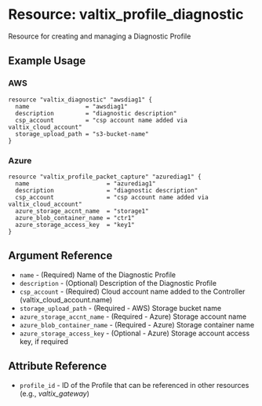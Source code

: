 # Resource: valtix_profile_diagnostic
Resource for creating and managing a Diagnostic Profile

## Example Usage

### AWS
```hcl
resource "valtix_diagnostic" "awsdiag1" {
  name                = "awsdiag1"
  description         = "diagnostic description"
  csp_account         = "csp account name added via valtix_cloud_account"
  storage_upload_path = "s3-bucket-name"
}
```

### Azure
```hcl
resource "valtix_profile_packet_capture" "azurediag1" {
  name                      = "azurediag1"
  description               = "diagnostic description"
  csp_account               = "csp account name added via valtix_cloud_account"
  azure_storage_accnt_name  = "storage1"
  azure_blob_container_name = "ctr1"
  azure_storage_access_key  = "key1"
}
```

## Argument Reference
* `name` - (Required) Name of the Diagnostic Profile
* `description` - (Optional) Description of the Diagnostic Profile
* `csp_account` - (Required) Cloud account name added to the Controller (valtix_cloud_account.name)
* `storage_upload_path` - (Required - AWS) Storage bucket name
* `azure_storage_accnt_name` - (Required - Azure) Storage account name
* `azure_blob_container_name` - (Required - Azure) Storage container name
* `azure_storage_access_key` - (Optional - Azure) Storage account access key, if required

## Attribute Reference
* `profile_id` - ID of the Profile that can be referenced in other resources (e.g., *valtix_gateway*)